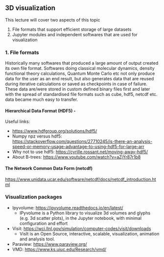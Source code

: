 ## 3D visualization

This lecture will cover two aspects of this topic
1. File formats that support efficient storage of large datasets
2. Jupyter modules and independent softwares that are used for visualization

### 1. File formats
Historically many softwares that produced a large amount of output created its own file format. Softwares doing classical molecular dynamics, density functional theory calculations, Quantum Monte Carlo etc not only produce data for the user as an end result, but also generates data that are reused during iterative calculations or saved as checkpoints in case of failure. These data are/were stored in custom defined binary files first and later with the spread of standardised file formats such as cube, hdf5, netcdf etc. data became much easy to transfer.

#### Hierarchical Data Format (**HDF5**) -
Useful links:
* https://www.hdfgroup.org/solutions/hdf5/
* Numpy npz versus hdf5: https://stackoverflow.com/questions/27710245/is-there-an-analysis-speed-or-memory-usage-advantage-to-using-hdf5-for-large-arr
* Why not to use hdf5: https://cyrille.rossant.net/moving-away-hdf5/
* About B-trees: https://www.youtube.com/watch?v=aZjYr87r1b8

#### The Network Common Data Form (**netcdf**) 
https://www.unidata.ucar.edu/software/netcdf/docs/netcdf_introduction.html


### Visualization packages

* Ipyvolume: 
https://ipyvolume.readthedocs.io/en/latest/
  * IPyvolume is a Python library to visualize 3d volumes and glyphs (e.g. 3d scatter plots), in the Jupyter notebook, with minimal configuration and effort
* Visit:
https://wci.llnl.gov/simulation/computer-codes/visit/downloads
  * VisIt is an Open Source, interactive, scalable, visualization, animation and analysis tool.
* Paraview: https://www.paraview.org/
* VMD: https://www.ks.uiuc.edu/Research/vmd/
